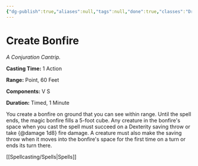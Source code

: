 ```yaml
---
{"dg-publish":true,"aliases":null,"tags":null,"done":true,"classes":"Druid, Sorcerer, Warlock, Wizard, Artificer (Revisited), Artificer,","spellLevel":0,"school":"Conjuration","source":"XGE","permalink":"/spells/create-bonfire/","dgHomeLink":false,"dgPassFrontmatter":true}
---
```


# Create Bonfire
*A Conjuration Cantrip.*

**Casting Time:** 1 Action

**Range:** Point, 60 Feet

**Components:** V S 

**Duration:** Timed, 1 Minute

You create a bonfire on ground that you can see within range. Until the spell ends, the magic bonfire fills a 5-foot cube. Any creature in the bonfire's space when you cast the spell must succeed on a Dexterity saving throw or take {@damage 1d8} fire damage. A creature must also make the saving throw when it moves into the bonfire's space for the first time on a turn or ends its turn there.

[[Spellcasting/Spells|Spells]]